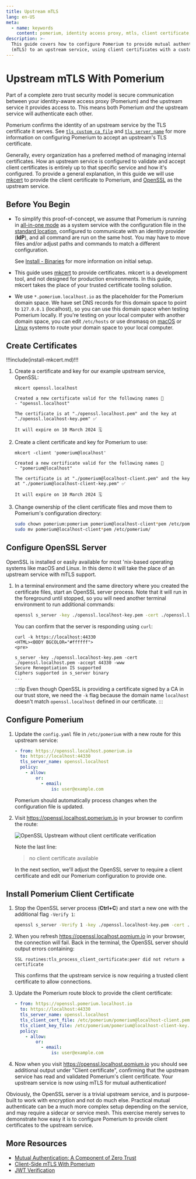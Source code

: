 ```yaml
---
title: Upstream mTLS
lang: en-US
meta:
  - name: keywords
    content: pomerium, identity access proxy, mtls, client certificate, mutual authentication
description: >-
  This guide covers how to configure Pomerium to provide mutual authentication
  (mTLS) to an upstream service, using client certificates with a custom certificate authority.
---
```


# Upstream mTLS With Pomerium

Part of a complete zero trust security model is secure communication between your identity-aware access proxy (Pomerium) and the upstream service it provides access to. This means both Pomerium *and* the upstream service will authenticate each other.

Pomerium confirms the identity of an upstream service by the TLS certificate it serves. See [`tls_custom_ca_file`] and [`tls_server_name`] for more information on configuring Pomerium to accept an upstream's TLS certificate.

Generally, every organization has a preferred method of managing internal certificates. How an upstream service is configured to validate and accept client certificates is entirely up to that specific service and how it's configured. To provide a general explanation, in this guide we will use [mkcert] to provide the client certificate to Pomerium, and [OpenSSL] as the upstream service.

## Before You Begin

- To simplify this proof-of-concept, we assume that Pomerium is running in [all-in-one mode](#before-you-begin) as a system service with the configuration file in the [standard location](/install/binary#configuration-file), configured to communicate with an identity provider (**IdP**), and all command are run on the same host. You may have to move files and/or adjust paths and commands to match a different configuration.

    See [Install - Binaries](/install/binary) for more information on initial setup.

- This guide uses [mkcert] to provide certificates. mkcert is a development tool, and not designed for production environments. In this guide, mkcert takes the place of your trusted certificate tooling solution.

- We use `*.pomerium.localhost.io` as the placeholder for the Pomerium domain space. We have set DNS records for this domain space to point to `127.0.0.1` (localhost), so you can use this domain space when testing Pomerium locally.
  If you're testing on your local computer with another domain space, you can edit `/etc/hosts` or use dnsmasq on [macOS](https://blog.thesparktree.com/local-development-with-wildcard-dns) or [Linux](https://sixfeetup.com/blog/local-development-with-wildcard-dns-on-linux) systems to route your domain space to your local computer.

## Create Certificates

!!!include(install-mkcert.md)!!!

1. Create a certificate and key for our example upstream service, OpenSSL:

    ```bash{1}
    mkcert openssl.localhost

    Created a new certificate valid for the following names 📜
    - "openssl.localhost"

    The certificate is at "./openssl.localhost.pem" and the key at "./openssl.localhost-key.pem" ✅

    It will expire on 10 March 2024 🗓
    ```

1. Create a client certificate and key for Pomerium to use:

    ```bash{1}
    mkcert -client 'pomerium@localhost'

    Created a new certificate valid for the following names 📜
    - "pomerium@localhost"

    The certificate is at "./pomerium@localhost-client.pem" and the key at "./pomerium@localhost-client-key.pem" ✅

    It will expire on 10 March 2024 🗓
    ```

1. Change ownership of the client certificate files and move them to Pomerium's configuration directory:

    ```bash
    sudo chown pomerium:pomerium pomerium@localhost-client*pem /etc/pomerium
    sudo mv pomerium@localhost-client*pem /etc/pomerium/
    ```

## Configure OpenSSL Server

OpenSSL is installed or easily available for most 'nix-based operating systems like macOS and Linux. In this demo it will take the place of an upstream service with mTLS support.

1. In a terminal environment and the same directory where you created the certificate files, start an OpenSSL server process. Note that it will run in the foreground until stopped, so you will need another terminal environment to run additional commands:

    ```bash
    openssl s_server -key ./openssl.localhost-key.pem -cert ./openssl.localhost.pem -accept 44330 -www
    ```

    You can confirm that the server is responding using `curl`:

    ```
    curl -k https://localhost:44330
    <HTML><BODY BGCOLOR="#ffffff">
    <pre>

    s_server -key ./openssl.localhost-key.pem -cert ./openssl.localhost.pem -accept 44330 -www
    Secure Renegotiation IS supported
    Ciphers supported in s_server binary
    ...
    ```

    :::tip
    Even though OpenSSL is providing a certificate signed by a CA in our trust store, we need the `-k` flag because the domain name `localhost` doesn't match `openssl.localhost` defined in our certificate.
    :::

## Configure Pomerium

1. Update the `config.yaml` file in `/etc/pomerium` with a new route for this upstream service:

    ```yaml
    - from: https://openssl.localhost.pomerium.io
      to: https://localhost:44330
      tls_server_name: openssl.localhost
      policy:
        - allow:
            or:
              - email:
                  is: user@example.com
    ```

    Pomerium should automatically process changes when the configuration file is updated.

1. Visit <https://openssl.localhost.pomerium.io> in your browser to confirm the route:

    ![OpenSSL Upstream without client certificate verification](./img/mtls/openssl-test1.png)

    Note the last line:

    > no client certificate available

    In the next section, we'll adjust the OpenSSL server to require a client certificate and edit our Pomerium configuration to provide one.

## Install Pomerium Client Certificate

1. Stop the OpenSSL server process (**Ctrl+C**) and start a new one with the additional flag `-Verify 1`:

    ```bash
    openssl s_server -Verify 1 -key ./openssl.localhost-key.pem -cert ./openssl.localhost.pem -accept 44330 -www
    ```

1. When you refresh <https://openssl.localhost.pomium.io> in your browser, the connection will fail. Back in the terminal, the OpenSSL server should output errors containing:

    ```log
    SSL routines:tls_process_client_certificate:peer did not return a certificate
    ```

    This confirms that the upstream service is now requiring a trusted client certificate to allow connections.

1. Update the Pomerium route block to provide the client certificate:

    ```yaml
    - from: https://openssl.pomerium.localhost.io
      to: https://localhost:44330
      tls_server_name: openssl.localhost
      tls_client_cert_file: /etc/pomerium/pomerium@localhost-client.pem
      tls_client_key_file: /etc/pomerium/pomerium@localhost-client-key.pem
      policy:
        - allow:
            or:
              - email:
                  is: user@example.com

1. Now when you visit <https://openssl.localhost.pomium.io> you should see additional output under "Client certificate", confirming that the upstream service has read and validated Pomerium's client certificate. Your upstream service is now using mTLS for mutual authentication!

Obviously, the OpenSSL server is a trivial upstream service, and is purpose-built to work with encryption and not do much else. Practical mutual authenticate can be a much more complex setup depending on the service, and may require a sidecar or service mesh. This exercise merely serves to demonstrate how easy it is to configure Pomerium to provide client certificates to the upstream service.

## More Resources

 - [Mutual Authentication: A Component of Zero Trust](/topics/mutual-auth)
 - [Client-Side mTLS With Pomerium](/guides/mtls)
 - [JWT Verification](/guides/jwt-verification)

[mkcert]: https://github.com/FiloSottile/mkcert
[OpenSSL]: https://www.openssl.org/
[`tls_custom_ca_file`]: /reference/routes/tls-custom-certificate-authority
[`tls_server_name`]: /reference/routes/tls-server-name